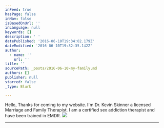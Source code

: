 ```yaml
---
inFeed: true
hasPage: false
inNav: false
isBasedOnUrl: ''
inLanguage: null
keywords: []
description: ' '
datePublished: '2016-06-10T19:34:02.179Z'
dateModified: '2016-06-10T19:32:35.142Z'
author:
  - name: ''
    url: ''
title: ''
sourcePath: _posts/2016-06-10-my-family.md
authors: []
publisher: null
starred: false
_type: Blurb

---
```

Hello, Thanks for coming to my website. I'm Dr. Kevin Skinner a licensed Marriage and Family Therapist. I am a certified sex addiction therapist and have been trained in EMDR. ![](https://s3-us-west-2.amazonaws.com/the-grid-img/p/f4ec402797440ad969ccb3f3df46aabb985b93e7.jpg)

****